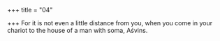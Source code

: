 +++
title = "04"

+++
For it is not even a little distance from you, when you come in your  chariot
to the house of a man with soma, Aśvins.